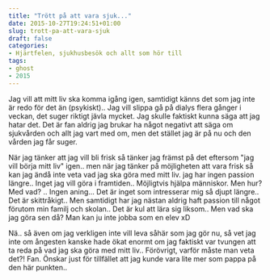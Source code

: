 ```yaml
---
title: "Trött på att vara sjuk..."
date: 2015-10-27T19:24:51+01:00
slug: trott-pa-att-vara-sjuk
draft: false
categories:
- Hjärtfelen, sjukhusbesök och allt som hör till
tags:
- ghost
- 2015
---
```


Jag vill att mitt liv ska komma igång igen, samtidigt känns det som jag inte är redo för det än (psykiskt).. Jag vill slippa gå på dialys flera gånger i veckan, det suger riktigt jävla mycket. Jag skulle faktiskt kunna säga att jag hatar det. Det är fan aldrig jag brukar ha något negativt att säga om sjukvården och allt jag vart med om, men det stället jag är på nu och den vården jag får suger. 

När jag tänker att jag vill bli frisk så tänker jag främst på det eftersom "jag vill börja mitt liv" igen.. men när jag tänker på möjligheten att vara frisk så kan jag ändå inte veta vad jag ska göra med mitt liv.
jag har ingen passion längre.. Inget jag vill göra i framtiden.. Möjligtvis hjälpa människor. Men hur? Med vad? .. Ingen aning... 
Det är inget som intresserar mig så djupt längre.. Det är skittråkigt.. Men samtidigt har jag nästan aldrig haft passion till något förutom min familj och skolan.. Det är kul att lära sig liksom.. Men vad ska jag göra sen då? Man kan ju inte jobba som en elev xD

Nä.. så även om jag verkligen inte vill leva såhär som jag gör nu, så vet jag inte om ångesten kanske hade ökat enormt om jag faktiskt var tvungen att ta reda på vad jag ska göra med mitt liv.. Förövrigt, varför måste man veta det?! Fan. 
Önskar just för tillfället att jag kunde vara lite mer som pappa på den här punkten..


